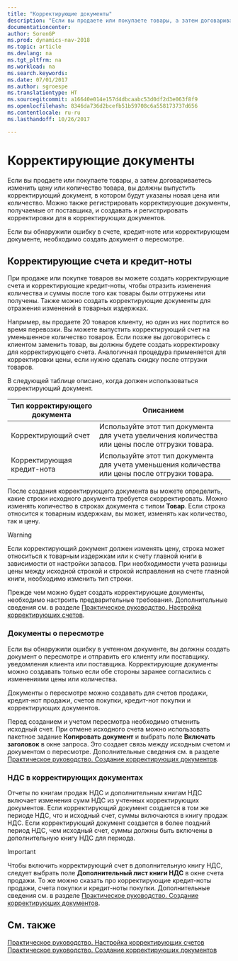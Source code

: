 ```yaml
---
title: "Корректирующие документы"
description: "Если вы продаете или покупаете товары, а затем договариваетесь изменить цену или количество товара, вы должны выпустить корректирующий документ, в котором будут указаны новая цена или количество."
documentationcenter: 
author: SorenGP
ms.prod: dynamics-nav-2018
ms.topic: article
ms.devlang: na
ms.tgt_pltfrm: na
ms.workload: na
ms.search.keywords: 
ms.date: 07/01/2017
ms.author: sgroespe
ms.translationtype: HT
ms.sourcegitcommit: a16640e014e157d4dbcaabc53d0df2d3e063f8f9
ms.openlocfilehash: 8346da736d2bcefb51b59708c6a558173737d656
ms.contentlocale: ru-ru
ms.lasthandoff: 10/26/2017

---
```

# <a name="corrective-documents"></a>Корректирующие документы
Если вы продаете или покупаете товары, а затем договариваетесь изменить цену или количество товара, вы должны выпустить корректирующий документ, в котором будут указаны новая цена или количество. Можно также регистрировать корректирующие документы, получаемые от поставщика, и создавать и регистрировать корректировки для в корректирующих документов.  

Если вы обнаружили ошибку в счете, кредит-ноте или корректирующем документе, необходимо создать документ о пересмотре.  

## <a name="corrective-invoices-and-credit-memos"></a>Корректирующие счета и кредит-ноты  
 При продаже или покупке товаров вы можете создать корректирующие счета и корректирующие кредит-ноты, чтобы отразить изменения количества и суммы после того как товары были отгружены или получены. Также можно создать корректирующие документы для отражения изменений в товарных издержках.  

Например, вы продаете 20 товаров клиенту, но один из них портится во время перевозки. Вы можете выпустить корректирующий счет на уменьшенное количество товаров. Если позже вы договоритесь с клиентом заменить товар, вы должны будете создать корректировку для корректирующего счета. Аналогичная процедура применяется для корректировки цены, если нужно сделать скидку после отгрузки товаров.  

В следующей таблице описано, когда должен использоваться корректирующий документ.  

|Тип корректирующего документа|Описанием|  
|------------------------------|---------------------------------------|  
|Корректирующий счет|Используйте этот тип документа для учета увеличения количества или цены после отгрузки товара.|  
|Корректирующая кредит-нота|Используйте этот тип документа для учета уменьшения количества или цены после отгрузки товара.|  

После создания корректирующего документа вы можете определить, какие строки исходного документа требуется скорректировать. Можно изменять количество в строках документа с типом **Товар**. Если строка относится к товарным издержкам, вы может, изменять как количество, так и цену.  

> [!WARNING]  
>  Если корректирующий документ должен изменять цену, строка может относиться к товарным издержкам или к счету главной книги в зависимости от настройки запасов. При необходимости учета разницы цены между исходной строкой и строкой исправления на счете главной книги, необходимо изменить тип строки.  

Прежде чем можно будет создать корректирующие документы, необходимо настроить предварительные требования. Дополнительные сведения см. в разделе [Практическое руководство. Настройка корректирующих счетов](how-to-set-up-corrective-invoicing.md).  

### <a name="revision-documents"></a>Документы о пересмотре  
Если вы обнаружили ошибку в учтенном документе, вы должны создать документ о пересмотре и отправить его клиенту или поставщику. уведомления клиента или поставщика. Корректирующие документы можно создавать только если обе стороны заранее согласились с изменениями цены или количества.  

Документы о пересмотре можно создавать для счетов продажи, кредит-нот продажи, счетов покупки, кредит-нот покупки и корректирующих документов.  

Перед созданием и учетом пересмотра необходимо отменить исходный счет. При отмене исходного счета можно использовать пакетное задание **Копировать документ** и выбрать поле **Включать заголовок** в окне запроса. Это создает связь между исходным счетом и документом о пересмотре. Дополнительные сведения см. в разделе [Практическое руководство. Создание корректирующих документов](how-to-create-corrective-documents.md).  

### <a name="vat-in-corrective-documents"></a>НДС в корректирующих документах  
Отчеты по книгам продаж НДС и дополнительным книгам НДС включает изменения сумм НДС из учтенных корректирующих документов. Если корректирующий документ создается в том же периоде НДС, что и исходный счет, суммы включаются в книгу продаж НДС. Если корректирующий документ создается в более поздний период НДС, чем исходный счет, суммы должны быть включены в дополнительную книгу НДС для периода.  

> [!IMPORTANT]  
>  Чтобы включить корректирующий счет в дополнительную книгу НДС, следует выбрать поле **Дополнительный лист книги НДС** в окне счета продажи. То же можно сказать про корректирующие кредит-ноты продажи, счета покупки и кредит-ноты покупки. Дополнительные сведения см. в разделе [Практическое руководство. Создание корректирующих документов](how-to-create-corrective-documents.md).  

## <a name="see-also"></a>См. также  
 [Практическое руководство. Настройка корректирующих счетов](how-to-set-up-corrective-invoicing.md)   
 [Практическое руководство. Создание корректирующих документов](how-to-create-corrective-documents.md)

